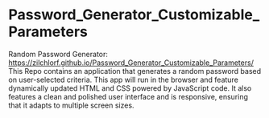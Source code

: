 # Password_Generator_Customizable_Parameters
Random Password Generator:
https://zilchlorf.github.io/Password_Generator_Customizable_Parameters/
This Repo contains an application that generates a random password based on user-selected criteria. This app will run in the browser and feature dynamically updated HTML and CSS powered by JavaScript code. It also features a clean and polished user interface and is responsive, ensuring that it adapts to multiple screen sizes.
